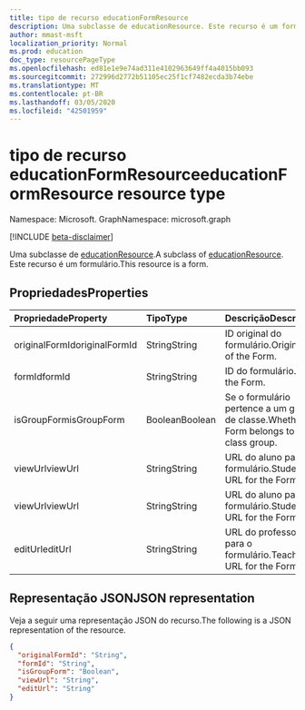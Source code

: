 ```yaml
---
title: tipo de recurso educationFormResource
description: Uma subclasse de educationResource. Este recurso é um formulário.
author: mmast-msft
localization_priority: Normal
ms.prod: education
doc_type: resourcePageType
ms.openlocfilehash: ed81e1e9e74ad311e4102963649ff4a4015bb093
ms.sourcegitcommit: 272996d2772b51105ec25f1cf7482ecda3b74ebe
ms.translationtype: MT
ms.contentlocale: pt-BR
ms.lasthandoff: 03/05/2020
ms.locfileid: "42501959"
---
```

# <a name="educationformresource-resource-type"></a><span data-ttu-id="a5b2e-104">tipo de recurso educationFormResource</span><span class="sxs-lookup"><span data-stu-id="a5b2e-104">educationFormResource resource type</span></span>

<span data-ttu-id="a5b2e-105">Namespace: Microsoft. Graph</span><span class="sxs-lookup"><span data-stu-id="a5b2e-105">Namespace: microsoft.graph</span></span>

[!INCLUDE [beta-disclaimer](../../includes/beta-disclaimer.md)]

<span data-ttu-id="a5b2e-106">Uma subclasse de [educationResource](educationresource.md).</span><span class="sxs-lookup"><span data-stu-id="a5b2e-106">A subclass of [educationResource](educationresource.md).</span></span> <span data-ttu-id="a5b2e-107">Este recurso é um formulário.</span><span class="sxs-lookup"><span data-stu-id="a5b2e-107">This resource is a form.</span></span>


## <a name="properties"></a><span data-ttu-id="a5b2e-108">Propriedades</span><span class="sxs-lookup"><span data-stu-id="a5b2e-108">Properties</span></span>
| <span data-ttu-id="a5b2e-109">Propriedade</span><span class="sxs-lookup"><span data-stu-id="a5b2e-109">Property</span></span>     | <span data-ttu-id="a5b2e-110">Tipo</span><span class="sxs-lookup"><span data-stu-id="a5b2e-110">Type</span></span>   |<span data-ttu-id="a5b2e-111">Descrição</span><span class="sxs-lookup"><span data-stu-id="a5b2e-111">Description</span></span>|
|:---------------|:--------|:----------|
|<span data-ttu-id="a5b2e-112">originalFormId</span><span class="sxs-lookup"><span data-stu-id="a5b2e-112">originalFormId</span></span>|<span data-ttu-id="a5b2e-113">String</span><span class="sxs-lookup"><span data-stu-id="a5b2e-113">String</span></span>|<span data-ttu-id="a5b2e-114">ID original do formulário.</span><span class="sxs-lookup"><span data-stu-id="a5b2e-114">Original id of the Form.</span></span>|
|<span data-ttu-id="a5b2e-115">formId</span><span class="sxs-lookup"><span data-stu-id="a5b2e-115">formId</span></span>|<span data-ttu-id="a5b2e-116">String</span><span class="sxs-lookup"><span data-stu-id="a5b2e-116">String</span></span>|<span data-ttu-id="a5b2e-117">ID do formulário.</span><span class="sxs-lookup"><span data-stu-id="a5b2e-117">Id of the Form.</span></span>|
|<span data-ttu-id="a5b2e-118">isGroupForm</span><span class="sxs-lookup"><span data-stu-id="a5b2e-118">isGroupForm</span></span>|<span data-ttu-id="a5b2e-119">Boolean</span><span class="sxs-lookup"><span data-stu-id="a5b2e-119">Boolean</span></span>|<span data-ttu-id="a5b2e-120">Se o formulário pertence a um grupo de classe.</span><span class="sxs-lookup"><span data-stu-id="a5b2e-120">Whether the Form belongs to a class group.</span></span>|
|<span data-ttu-id="a5b2e-121">viewUrl</span><span class="sxs-lookup"><span data-stu-id="a5b2e-121">viewUrl</span></span>|<span data-ttu-id="a5b2e-122">String</span><span class="sxs-lookup"><span data-stu-id="a5b2e-122">String</span></span>|<span data-ttu-id="a5b2e-123">URL do aluno para o formulário.</span><span class="sxs-lookup"><span data-stu-id="a5b2e-123">Student URL for the Form.</span></span>|
|<span data-ttu-id="a5b2e-124">viewUrl</span><span class="sxs-lookup"><span data-stu-id="a5b2e-124">viewUrl</span></span>|<span data-ttu-id="a5b2e-125">String</span><span class="sxs-lookup"><span data-stu-id="a5b2e-125">String</span></span>|<span data-ttu-id="a5b2e-126">URL do aluno para o formulário.</span><span class="sxs-lookup"><span data-stu-id="a5b2e-126">Student URL for the Form.</span></span>|
|<span data-ttu-id="a5b2e-127">editUrl</span><span class="sxs-lookup"><span data-stu-id="a5b2e-127">editUrl</span></span>|<span data-ttu-id="a5b2e-128">String</span><span class="sxs-lookup"><span data-stu-id="a5b2e-128">String</span></span>|<span data-ttu-id="a5b2e-129">URL do professor para o formulário.</span><span class="sxs-lookup"><span data-stu-id="a5b2e-129">Teacher URL for the Form.</span></span>|

## <a name="json-representation"></a><span data-ttu-id="a5b2e-130">Representação JSON</span><span class="sxs-lookup"><span data-stu-id="a5b2e-130">JSON representation</span></span>

<span data-ttu-id="a5b2e-131">Veja a seguir uma representação JSON do recurso.</span><span class="sxs-lookup"><span data-stu-id="a5b2e-131">The following is a JSON representation of the resource.</span></span>

<!-- {
  "blockType": "resource",
  "optionalProperties": [

  ],
  "@odata.type": "microsoft.graph.educationFormResource"
}-->

```json
{
  "originalFormId": "String",
  "formId": "String",
  "isGroupForm": "Boolean",
  "viewUrl": "String",
  "editUrl": "String"
}

```

<!-- uuid: 8fcb5dbc-d5aa-4681-8e31-b001d5168d79
2015-10-25 14:57:30 UTC -->
<!--
{
  "type": "#page.annotation",
  "description": "educationFormResource resource",
  "keywords": "",
  "section": "documentation",
  "tocPath": "",
  "suppressions": []
}
-->

